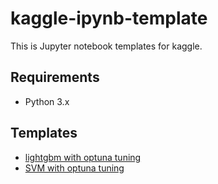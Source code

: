 # kaggle-ipynb-template
This is Jupyter notebook templates for kaggle.

## Requirements
- Python 3.x

## Templates
- [lightgbm with optuna tuning](optuna-lightgbm-cv.ipynb)
- [SVM with optuna tuning](optuna-svm-cv.ipynb)
